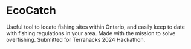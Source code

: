 # EcoCatch
Useful tool to locate fishing sites within Ontario, and easily keep to date with fishing regulations in your area. Made with the mission to solve overfishing. Submitted for Terrahacks 2024 Hackathon. 

